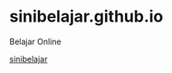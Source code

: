 # sinibelajar.github.io
Belajar Online

<a href="https://sinibelajar.moodlecloud.com"> sinibelajar </a>
